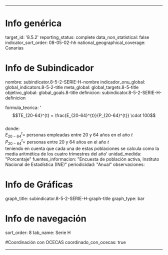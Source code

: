---

# Info genérica
target_id: '8.5.2'
reporting_status: complete
data_non_statistical: false
indicator_sort_order: 08-05-02-hh
national_geographical_coverage: Canarias

# Info de Subindicador
nombre: subindicator.8-5-2-SERIE-H-nombre
indicador_onu_global: global_indicators.8-5-2-title
meta_global: global_targets.8-5-title
objetivo_global: global_goals.8-title
definicion: subindicator.8-5-2-SERIE-H-definicion

formula_teorica: '$$TE_{20-64}^{t} = \frac{E_{20-64}^{t}}{P_{20-64}^{t}} \cdot 100$$ <br>
donde: <br>
$E_{20-64}^{t} =$ personas empleadas entre 20 y 64 años en el año $t$ <br>
$P_{20-64}^{t} =$ personas entre 20 y 64 años en el año $t$ <br>
teniendo en cuenta que cada una de estas poblaciones se calcula como la media aritmética de los cuatro trimestres del año'
unidad_medida: "Porcentaje"
fuentes_informacion: "Encuesta de población activa, Instituto Nacional de Estadística (INE)"
periodicidad: "Anual"
observaciones: 

# Info de Gráficas
graph_title: subindicator.8-5-2-SERIE-H-graph-title
graph_type: bar

# Info de navegación
sort_order: 8
tab_name: Serie H

#Coordinación con OCECAS
coordinado_con_ocecas: true

---